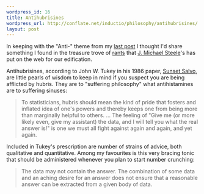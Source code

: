 ```yaml
--- 
wordpress_id: 16
title: Antihubrisines
wordpress_url: http://conflate.net/inductio/philosophy/antihubrisines/
layout: post
---
```

In keeping with the "Anti-" theme from my [last post][] I thought I'd share something I found in the treasure trove of [rants][] that [J. Michael Steele][]'s has put on the web for our edification.

Antihubrisines, according to John W. Tukey in his 1986 paper, [Sunset Salvo][], are little pearls of wisdom to keep in mind if you suspect you are being afflicted by hubris. They are to "suffering philosophy" what antihistamines are to suffering sinuses:
> To statisticians, hubris should mean the kind of pride that fosters 
> and inflated idea of one's powers and thereby keeps one from being 
> more than marginally helpful to others. ... The feeling of "Give me
> (or more likely even, give my assistant) the data, and I will tell
> you what the real answer is!" is one we must all fight against again
> and again, and yet again.

Included in Tukey's prescription are number of strains of advice, both qualitative and quantitative. Among my favourites is this very bracing tonic that should be administered whenever you plan to start number crunching:
> The data may not contain the answer. The combination of some data 
> and an aching desire for an answer does not ensure that a 
> reasonable answer can be extracted from a given body of data.

[last post]: http://conflate.net/inductio/theory/anti-learning
[rants]: http://www-stat.wharton.upenn.edu/~steele/Rants.htm
[j. michael steele]: http://www-stat.wharton.upenn.edu/~steele/
[sunset salvo]: http://www-stat.wharton.upenn.edu/~steele/HoldingPen/SunsetSalvo.pdf
